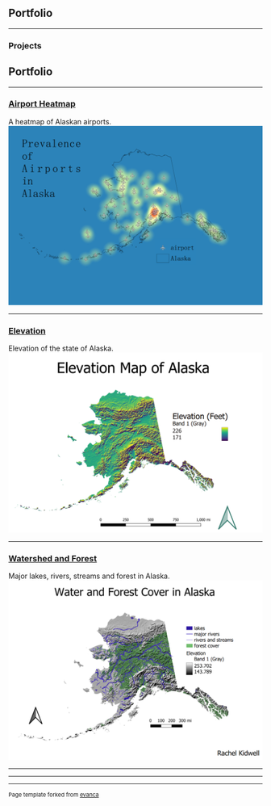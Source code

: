 ## Portfolio

---

### Projects
## Portfolio

---
### [Airport Heatmap](/project1/index)
A heatmap of Alaskan airports.
[<img src="project1/heatairports.png?raw=true"/>](/project1/index)

---
### [Elevation](/project2/index)
Elevation of the state of Alaska.
[<img src="project2/alaskaelev.png?raw=true"/>](/project2/index)

---
### [Watershed and Forest](/project3/index)
Major lakes, rivers, streams and forest in Alaska.
[<img src="project3/waterandtrees.png?raw=true"/>](/project3/index)

---

---




---
<p style="font-size:11px">Page template forked from <a href="https://github.com/evanca/quick-portfolio">evanca</a></p>
<!-- Remove above link if you don't want to attibute -->

